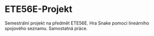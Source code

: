 # ETE56E-Projekt
Semestrální projekt na předmět ETE56E. Hra Snake pomocí lineárního spojového seznamu. Samostatná práce.
